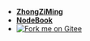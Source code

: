 * [**ZhongZiMing**](https://zzming.cn)
* [**NodeBook**](https://zhongziming.gitee.io/nodebook)
* [![Fork me on Gitee](https://gitee.com/zhongziming/android-book/widgets/widget_5.svg?color=3c6ea8)](https://gitee.com/zhongziming/android-book)